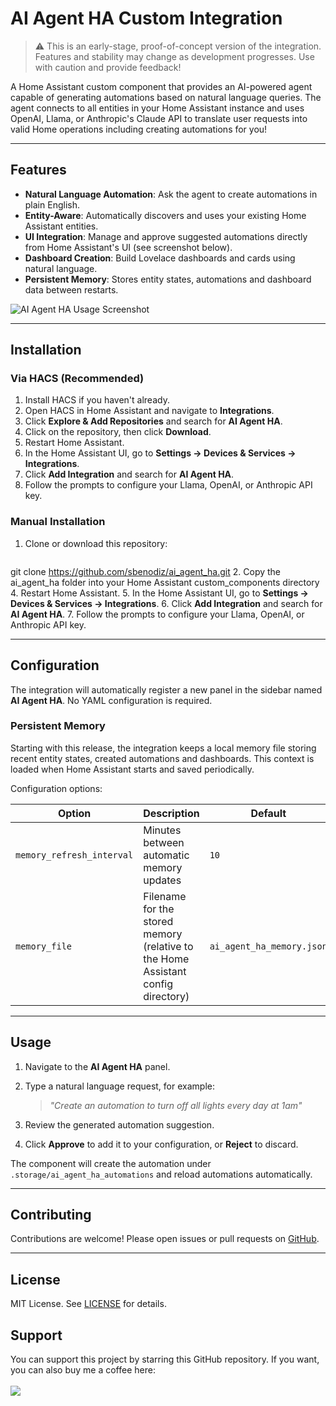 # AI Agent HA Custom Integration
> ⚠️ This is an early-stage, proof-of-concept version of the integration. Features and stability may change as development progresses. Use with caution and provide feedback!

A Home Assistant custom component that provides an AI-powered agent capable of generating automations based on natural language queries. The agent connects to all entities in your Home Assistant instance and uses OpenAI, Llama, or Anthropic's Claude API to translate user requests into valid Home operations including creating automations for you!

---

## Features

* **Natural Language Automation**: Ask the agent to create automations in plain English.
* **Entity-Aware**: Automatically discovers and uses your existing Home Assistant entities.
* **UI Integration**: Manage and approve suggested automations directly from Home Assistant's UI (see screenshot below).
* **Dashboard Creation**: Build Lovelace dashboards and cards using natural language.
* **Persistent Memory**: Stores entity states, automations and dashboard data between restarts.

![AI Agent HA Usage Screenshot](./image/Screenshot.png)

---

## Installation

### Via HACS (Recommended)

1. Install HACS if you haven't already.
2. Open HACS in Home Assistant and navigate to **Integrations**.
3. Click **Explore & Add Repositories** and search for **AI Agent HA**.
4. Click on the repository, then click **Download**.
5. Restart Home Assistant.
6. In the Home Assistant UI, go to **Settings → Devices & Services → Integrations**.
7. Click **Add Integration** and search for **AI Agent HA**.
8. Follow the prompts to configure your Llama, OpenAI, or Anthropic API key.

### Manual Installation

1. Clone or download this repository:
   ```bash
git clone https://github.com/sbenodiz/ai_agent_ha.git
2. Copy the ai_agent_ha folder into your Home Assistant custom_components directory
4. Restart Home Assistant.
5. In the Home Assistant UI, go to **Settings → Devices & Services → Integrations**.
6. Click **Add Integration** and search for **AI Agent HA**.
7. Follow the prompts to configure your Llama, OpenAI, or Anthropic API key.


---

## Configuration

The integration will automatically register a new panel in the sidebar named **AI Agent HA**. No YAML configuration is required.

### Persistent Memory

Starting with this release, the integration keeps a local memory file storing recent entity states, created automations and dashboards. This context is loaded when Home Assistant starts and saved periodically.

Configuration options:

| Option | Description | Default |
|--------|-------------|---------|
| `memory_refresh_interval` | Minutes between automatic memory updates | `10` |
| `memory_file` | Filename for the stored memory (relative to the Home Assistant config directory) | `ai_agent_ha_memory.json` |

---

## Usage

1. Navigate to the **AI Agent HA** panel.
2. Type a natural language request, for example:

   > *"Create an automation to turn off all lights every day at 1am"*
3. Review the generated automation suggestion.
4. Click **Approve** to add it to your configuration, or **Reject** to discard.

The component will create the automation under `.storage/ai_agent_ha_automations` and reload automations automatically.



---

## Contributing

Contributions are welcome! Please open issues or pull requests on [GitHub](https://github.com/sbenodiz/ai_agent_ha).


---

## License

MIT License. See [LICENSE](./LICENSE) for details.

## Support
You can support this project by starring this GitHub repository. If you want, you can also buy me a coffee here:  
<br>
<a href="https://www.buymeacoffee.com/sbenodiz"><img src="https://img.buymeacoffee.com/button-api/?text=Buy me a coffee&emoji=☕&slug=valentinfrlch&button_colour=FFDD00&font_colour=000000&font_family=Inter&outline_colour=000000&coffee_colour=ffffff" /></a>
